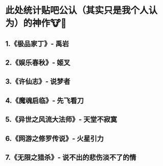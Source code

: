 # 此处统计贴吧公认（其实只是我个人认为）的神作🐮🍺

## 1.《极品家丁》- 禹岩

## 2.《娱乐春秋》- 姬叉

## 3.《许仙志》- 说梦者

## 4.《魔魂启临》- 先飞看刀

## 5.《异世之风流大法师》- 天堂不寂寞

## 6.《网游之修罗传说》- 火星引力

## 7.《无限之猎杀》- 说不出的悲伤淡不了的情
